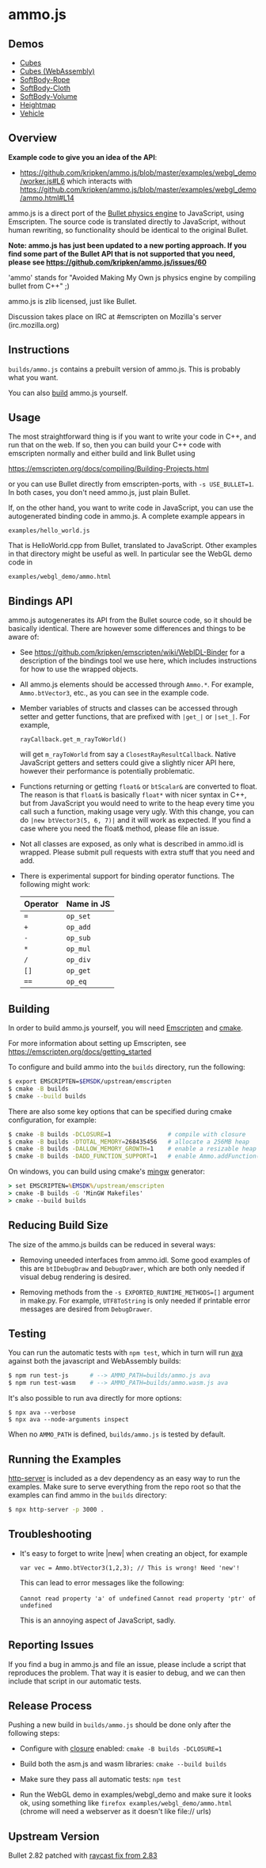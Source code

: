 ammo.js
=======


Demos
-----

 * [Cubes](http://kripken.github.com/ammo.js/examples/webgl_demo/ammo.html)
 * [Cubes (WebAssembly)](http://kripken.github.com/ammo.js/examples/webgl_demo/ammo.wasm.html)
 * [SoftBody-Rope](http://kripken.github.com/ammo.js/examples/webgl_demo_softbody_rope/index.html)
 * [SoftBody-Cloth](http://kripken.github.com/ammo.js/examples/webgl_demo_softbody_cloth/index.html)
 * [SoftBody-Volume](http://kripken.github.com/ammo.js/examples/webgl_demo_softbody_volume/index.html)
 * [Heightmap](http://kripken.github.com/ammo.js/examples/webgl_demo_terrain/index.html)
 * [Vehicle](http://kripken.github.io/ammo.js/examples/webgl_demo_vehicle/index.html)


Overview
--------

**Example code to give you an idea of the API**:

 * https://github.com/kripken/ammo.js/blob/master/examples/webgl_demo/worker.js#L6 which interacts with https://github.com/kripken/ammo.js/blob/master/examples/webgl_demo/ammo.html#L14

ammo.js is a direct port of the [Bullet physics
engine](http://bulletphysics.org/) to JavaScript, using Emscripten. The source
code is translated directly to JavaScript, without human rewriting, so
functionality should be identical to the original Bullet.

**Note: ammo.js has just been updated to a new porting approach. If you find
some part of the Bullet API that is not supported that you need, please see
https://github.com/kripken/ammo.js/issues/60**

'ammo' stands for "Avoided Making My Own js physics engine by compiling bullet
from C++" ;)

ammo.js is zlib licensed, just like Bullet.

Discussion takes place on IRC at #emscripten on Mozilla's server
(irc.mozilla.org)


Instructions
------------

`builds/ammo.js` contains a prebuilt version of ammo.js. This is probably what you want.

You can also [build](#building) ammo.js yourself.


Usage
-----

The most straightforward thing is if you want to write your code in C++, and
run that on the web. If so, then you can build your C++ code with emscripten
normally and either build and link Bullet using

https://emscripten.org/docs/compiling/Building-Projects.html

or you can use Bullet directly from emscripten-ports, with `-s USE_BULLET=1`.
In both cases, you don't need ammo.js, just plain Bullet.

If, on the other hand, you want to write code in JavaScript, you can use the
autogenerated binding code in ammo.js. A complete example appears in

  `examples/hello_world.js`

That is HelloWorld.cpp from Bullet, translated to JavaScript. Other examples
in that directory might be useful as well. In particular see the WebGL
demo code in

  `examples/webgl_demo/ammo.html`


Bindings API
------------

ammo.js autogenerates its API from the Bullet source code, so it should
be basically identical. There are however some differences and things
to be aware of:

  * See https://github.com/kripken/emscripten/wiki/WebIDL-Binder
    for a description of the bindings tool we use here, which includes
    instructions for how to use the wrapped objects.

  * All ammo.js elements should be accessed through `Ammo.*`. For example,
    `Ammo.btVector3`, etc., as you can see in the example code.

  * Member variables of structs and classes can be accessed through
    setter and getter functions, that are prefixed with `|get_|` or `|set_|`.
    For example,

      `rayCallback.get_m_rayToWorld()`

    will get `m_rayToWorld` from say a `ClosestRayResultCallback`. Native
    JavaScript getters and setters could give a slightly nicer API here,
    however their performance is potentially problematic.

  * Functions returning or getting `float&` or `btScalar&` are converted to
    float. The reason is that `float&` is basically `float*` with nicer syntax
    in C++, but from JavaScript you would need to write to the heap every
    time you call such a function, making usage very ugly. With this change,
    you can do `|new btVector3(5, 6, 7)|` and it will work as expected. If
    you find a case where you need the float& method, please file an issue.

  * Not all classes are exposed, as only what is described in ammo.idl is
    wrapped. Please submit pull requests with extra stuff that you need
    and add.

  * There is experimental support for binding operator functions. The following
    might work:

    | Operator  | Name in JS |
    |-----------|------------|
    | `=`       | `op_set`   |
    | `+`       | `op_add`   |
    | `-`       | `op_sub`   |
    | `*`       | `op_mul`   |
    | `/`       | `op_div`   |
    | `[]`      | `op_get`   |
    | `==`      | `op_eq`    |


Building
--------

In order to build ammo.js yourself, you will need
[Emscripten](http://emscripten.org) and [cmake](https://cmake.org/download).

For more information about setting up Emscripten, see
<https://emscripten.org/docs/getting_started>

To configure and build ammo into the `builds` directory, run the following:

  ```bash
  $ export EMSCRIPTEN=$EMSDK/upstream/emscripten
  $ cmake -B builds
  $ cmake --build builds
  ```

There are also some key options that can be specified during cmake
configuration, for example:

  ```bash
  $ cmake -B builds -DCLOSURE=1                # compile with closure
  $ cmake -B builds -DTOTAL_MEMORY=268435456   # allocate a 256MB heap
  $ cmake -B builds -DALLOW_MEMORY_GROWTH=1    # enable a resizable heap
  $ cmake -B builds -DADD_FUNCTION_SUPPORT=1   # enable Ammo.addFunction()
  ```

On windows, you can build using cmake's
[mingw](https://chocolatey.org/packages/mingw) generator:

  ```bat
  > set EMSCRIPTEN=%EMSDK%/upstream/emscripten
  > cmake -B builds -G 'MinGW Makefiles'
  > cmake --build builds
  ```


Reducing Build Size
-------------------

The size of the ammo.js builds can be reduced in several ways:

  * Removing uneeded interfaces from ammo.idl. Some good examples of this are `btIDebugDraw` and `DebugDrawer`, which are both only needed if visual debug rendering is desired.

  * Removing methods from the `-s EXPORTED_RUNTIME_METHODS=[]` argument in make.py. For example, `UTF8ToString` is only needed if printable error messages are desired from `DebugDrawer`.


Testing
-------

You can run the automatic tests with `npm test`, which in turn will run [ava](https://github.com/avajs/ava) against both the javascript and WebAssembly builds:

```bash
$ npm run test-js      # --> AMMO_PATH=builds/ammo.js ava
$ npm run test-wasm    # --> AMMO_PATH=builds/ammo.wasm.js ava
```

It's also possible to run ava directly for more options:

```
$ npx ava --verbose
$ npx ava --node-arguments inspect
```

When no `AMMO_PATH` is defined, `builds/ammo.js` is tested by default.


Running the Examples
--------------------

[http-server](https://github.com/http-party/http-server) is included as a dev
dependency as an easy way to run the examples. Make sure to serve everything
from the repo root so that the examples can find ammo in the `builds`
directory:

  ```bash
  $ npx http-server -p 3000 .
  ```


Troubleshooting
---------------

  * It's easy to forget to write |new| when creating an object, for
    example

      `var vec = Ammo.btVector3(1,2,3); // This is wrong! Need 'new'!`

    This can lead to error messages like the following:

      `Cannot read property 'a' of undefined`
      `Cannot read property 'ptr' of undefined`

    This is an annoying aspect of JavaScript, sadly.


Reporting Issues
----------------

If you find a bug in ammo.js and file an issue, please include a script
that reproduces the problem. That way it is easier to debug, and we can
then include that script in our automatic tests.


Release Process
---------------

Pushing a new build in `builds/ammo.js` should be done only after the
following steps:

  * Configure with [closure](https://github.com/google/closure-compiler)
    enabled: `cmake -B builds -DCLOSURE=1`

  * Build both the asm.js and wasm libraries: `cmake --build builds`

  * Make sure they pass all automatic tests: `npm test`

  * Run the WebGL demo in examples/webgl_demo and make sure it looks
    ok, using something like `firefox examples/webgl_demo/ammo.html`
    (chrome will need a webserver as it doesn't like file:// urls)


Upstream Version
----------------

Bullet 2.82 patched with [raycast fix from 2.83](https://github.com/bulletphysics/bullet3/commit/7151865c16ba996996206e1fd7869cbb1e7edd8d)
